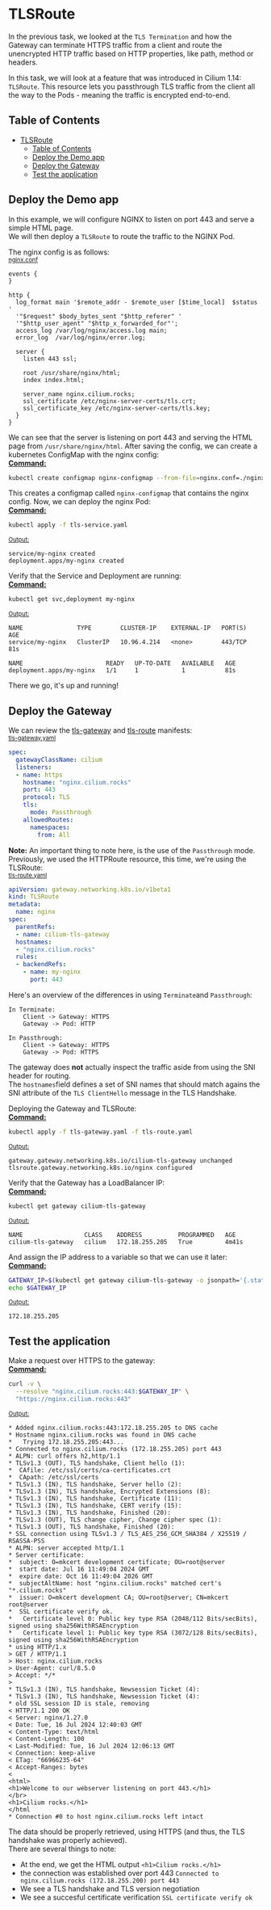 # TLSRoute
In the previous task, we looked at the `TLS Termination` and how the Gateway can terminate HTTPS traffic from a client and route the unencrypted HTTP traffic based on HTTP properties, like path, method or headers.

In this task, we will look at a feature that was introduced in Cilium 1.14: `TLSRoute`. This resource lets you passthrough TLS traffic from the client all the way to the Pods - meaning the traffic is encrypted end-to-end.
## Table of Contents
- [TLSRoute](#tlsroute)
  - [Table of Contents](#table-of-contents)
  - [Deploy the Demo app](#deploy-the-demo-app)
  - [Deploy the Gateway](#deploy-the-gateway)
  - [Test the application](#test-the-application)


## Deploy the Demo app
In this example, we will configure NGINX to listen on port 443 and serve a simple HTML page.  
We will then deploy a `TLSRoute` to route the traffic to the NGINX Pod.

The nginx config is as follows:  
<u><small>nginx.conf</small></b></u>
```nginx
events {
}

http {
  log_format main '$remote_addr - $remote_user [$time_local]  $status '
  '"$request" $body_bytes_sent "$http_referer" '
  '"$http_user_agent" "$http_x_forwarded_for"';
  access_log /var/log/nginx/access.log main;
  error_log  /var/log/nginx/error.log;

  server {
    listen 443 ssl;

    root /usr/share/nginx/html;
    index index.html;

    server_name nginx.cilium.rocks;
    ssl_certificate /etc/nginx-server-certs/tls.crt;
    ssl_certificate_key /etc/nginx-server-certs/tls.key;
  }
}
```

We can see that the server is listening on port 443 and serving the HTML page from `/usr/share/nginx/html`.
After saving the config, we can create a kubernetes ConfigMap with the nginx config:  
<u><b>Command:</b></u>
```bash
kubectl create configmap nginx-configmap --from-file=nginx.conf=./nginx.conf
```

This creates a configmap called `nginx-configmap` that contains the nginx config.
Now, we can deploy the nginx Pod:  
<u><b>Command:</b></u>
```bash
kubectl apply -f tls-service.yaml
```

<u><small>Output:</small></u>
```
service/my-nginx created
deployment.apps/my-nginx created
```

Verify that the Service and Deployment are running:  
<u><b>Command:</b></u>
```bash
kubectl get svc,deployment my-nginx
```

<u><small>Output:</small></u>
```
NAME               TYPE        CLUSTER-IP    EXTERNAL-IP   PORT(S)   AGE
service/my-nginx   ClusterIP   10.96.4.214   <none>        443/TCP   81s

NAME                       READY   UP-TO-DATE   AVAILABLE   AGE
deployment.apps/my-nginx   1/1     1            1           81s
```

There we go, it's up and running!

## Deploy the Gateway
We can review the [tls-gateway](./tls-gateway.yaml) and [tls-route](./tls-gateway.yaml) manifests:  
<u><small>tls-gateway.yaml</small></u>
```yaml
spec:
  gatewayClassName: cilium
  listeners:
  - name: https
    hostname: "nginx.cilium.rocks"
    port: 443
    protocol: TLS
    tls:
      mode: Passthrough
    allowedRoutes:
      namespaces:
        from: All
```
**Note:** An important thing to note here, is the use of the `Passthrough` mode.  
Previously, we used the HTTPRoute resource, this time, we're using the TLSRoute:  
<u><small>tls-route.yaml</small></u>
```yaml
apiVersion: gateway.networking.k8s.io/v1beta1
kind: TLSRoute
metadata:
  name: nginx
spec:
  parentRefs:
  - name: cilium-tls-gateway
  hostnames:
  - "nginx.cilium.rocks"
  rules:
  - backendRefs:
    - name: my-nginx
      port: 443
```

Here's an overview of the differences in using `Terminate`and `Passthrough`:
```
In Terminate:
    Client -> Gateway: HTTPS
    Gateway -> Pod: HTTP

In Passthrough:
    Client -> Gateway: HTTPS
    Gateway -> Pod: HTTPS
```
The gateway does **not** actually inspect the traffic aside from using the SNI header for routing.  
The `hostnames`field defines a set of SNI names that should match agains the SNI attribute of the `TLS ClientHello` message in the TLS Handshake.  

Deploying the Gateway and TLSRoute:  
<u><b>Command:</b></u>
```bash
kubectl apply -f tls-gateway.yaml -f tls-route.yaml
```

<u><small>Output:</small></u>
```
gateway.gateway.networking.k8s.io/cilium-tls-gateway unchanged
tlsroute.gateway.networking.k8s.io/nginx configured
```
Verify that the Gateway has a LoadBalancer IP:  
<u><b>Command:</b></u>
```bash
kubectl get gateway cilium-tls-gateway
```

<u><small>Output:</small></u>
```
NAME                 CLASS    ADDRESS          PROGRAMMED   AGE
cilium-tls-gateway   cilium   172.18.255.205   True         4m41s
```

And assign the IP address to a variable so that we can use it later:  
<u><b>Command:</b></u>
```bash
GATEWAY_IP=$(kubectl get gateway cilium-tls-gateway -o jsonpath='{.status.addresses[0].value}')
echo $GATEWAY_IP
```

<u><small>Output:</small></u>
```
172.18.255.205
```

## Test the application
Make a request over HTTPS to the gateway:  
<u><b>Command:</b></u>
```bash
curl -v \
  --resolve "nginx.cilium.rocks:443:$GATEWAY_IP" \
  "https://nginx.cilium.rocks:443"
```

<u><small>Output:</small></u>
```
* Added nginx.cilium.rocks:443:172.18.255.205 to DNS cache
* Hostname nginx.cilium.rocks was found in DNS cache
*   Trying 172.18.255.205:443...
* Connected to nginx.cilium.rocks (172.18.255.205) port 443
* ALPN: curl offers h2,http/1.1
* TLSv1.3 (OUT), TLS handshake, Client hello (1):
*  CAfile: /etc/ssl/certs/ca-certificates.crt
*  CApath: /etc/ssl/certs
* TLSv1.3 (IN), TLS handshake, Server hello (2):
* TLSv1.3 (IN), TLS handshake, Encrypted Extensions (8):
* TLSv1.3 (IN), TLS handshake, Certificate (11):
* TLSv1.3 (IN), TLS handshake, CERT verify (15):
* TLSv1.3 (IN), TLS handshake, Finished (20):
* TLSv1.3 (OUT), TLS change cipher, Change cipher spec (1):
* TLSv1.3 (OUT), TLS handshake, Finished (20):
* SSL connection using TLSv1.3 / TLS_AES_256_GCM_SHA384 / X25519 / RSASSA-PSS
* ALPN: server accepted http/1.1
* Server certificate:
*  subject: O=mkcert development certificate; OU=root@server
*  start date: Jul 16 11:49:04 2024 GMT
*  expire date: Oct 16 11:49:04 2026 GMT
*  subjectAltName: host "nginx.cilium.rocks" matched cert's "*.cilium.rocks"
*  issuer: O=mkcert development CA; OU=root@server; CN=mkcert root@server
*  SSL certificate verify ok.
*   Certificate level 0: Public key type RSA (2048/112 Bits/secBits), signed using sha256WithRSAEncryption
*   Certificate level 1: Public key type RSA (3072/128 Bits/secBits), signed using sha256WithRSAEncryption
* using HTTP/1.x
> GET / HTTP/1.1
> Host: nginx.cilium.rocks
> User-Agent: curl/8.5.0
> Accept: */*
> 
* TLSv1.3 (IN), TLS handshake, Newsession Ticket (4):
* TLSv1.3 (IN), TLS handshake, Newsession Ticket (4):
* old SSL session ID is stale, removing
< HTTP/1.1 200 OK
< Server: nginx/1.27.0
< Date: Tue, 16 Jul 2024 12:40:03 GMT
< Content-Type: text/html
< Content-Length: 100
< Last-Modified: Tue, 16 Jul 2024 12:06:13 GMT
< Connection: keep-alive
< ETag: "66966235-64"
< Accept-Ranges: bytes
< 
<html>
<h1>Welcome to our webserver listening on port 443.</h1>
</br>
<h1>Cilium rocks.</h1>
</html
* Connection #0 to host nginx.cilium.rocks left intact

```
The data should be properly retrieved, using HTTPS (and thus, the TLS handshake was properly achieved).  
There are several things to note:  
- At the end, we get the HTML output `<h1>Cilium rocks.</h1>`
- the connection was established over port 443 `Connected to nginx.cilium.rocks (172.18.255.200) port 443 `
- We see a TLS handshake and TLS version negotiation
- We see a succesful certificate verification `SSL certificate verify ok`
